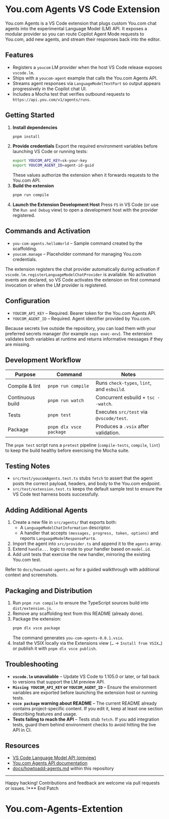 # You.com Agents VS Code Extension

You.com Agents is a VS Code extension that plugs custom You.com chat agents into the experimental Language Model (LM) API. It exposes a modular provider so you can route Copilot Agent Mode requests to You.com, add new agents, and stream their responses back into the editor.

## Features
- Registers a `youcom` LM provider when the host VS Code release exposes `vscode.lm`.
- Ships with a `youcom-agent` example that calls the You.com Agents API.
- Streams agent responses via `LanguageModelTextPart` so output appears progressively in the Copilot chat UI.
- Includes a Mocha test that verifies outbound requests to `https://api.you.com/v1/agents/runs`.

## Getting Started
1. **Install dependencies**
   ```bash
   pnpm install
   ```
2. **Provide credentials**
   Export the required environment variables before launching VS Code or running tests:
   ```bash
   export YOUCOM_API_KEY=sk-your-key
   export YOUCOM_AGENT_ID=agent-id-guid
   ```
   These values authorize the extension when it forwards requests to the You.com API.
3. **Build the extension**
   ```bash
   pnpm run compile
   ```
4. **Launch the Extension Development Host**
   Press `F5` in VS Code (or use the `Run and Debug` view) to open a development host with the provider registered.

## Commands and Activation
- `you-com-agents.helloWorld` – Sample command created by the scaffolding.
- `youcom.manage` – Placeholder command for managing You.com credentials.

The extension registers the chat provider automatically during activation if `vscode.lm.registerLanguageModelChatProvider` is available. No activation events are declared, so VS Code activates the extension on first command invocation or when the LM provider is registered.

## Configuration
- `YOUCOM_API_KEY` – Required. Bearer token for the You.com Agents API.
- `YOUCOM_AGENT_ID` – Required. Agent identifier provided by You.com.

Because secrets live outside the repository, you can load them with your preferred secrets manager (for example `sops exec-env`). The extension validates both variables at runtime and returns informative messages if they are missing.

## Development Workflow
| Purpose          | Command                    | Notes |
|------------------|----------------------------|-------|
| Compile & lint   | `pnpm run compile`         | Runs `check-types`, `lint`, and `esbuild`. |
| Continuous build | `pnpm run watch`           | Concurrent esbuild + `tsc --watch`. |
| Tests            | `pnpm test`                | Executes `src/test` via `@vscode/test`. |
| Package          | `pnpm dlx vsce package`    | Produces a `.vsix` after validation. |

The `pnpm test` script runs a `pretest` pipeline (`compile-tests`, `compile`, `lint`) to keep the build healthy before exercising the Mocha suite.

## Testing Notes
- `src/test/youcomAgents.test.ts` stubs `fetch` to assert that the agent posts the correct payload, headers, and body to the You.com endpoint.
- `src/test/extension.test.ts` keeps the default sample test to ensure the VS Code test harness boots successfully.

## Adding Additional Agents
1. Create a new file in `src/agents/` that exports both:
   - A `LanguageModelChatInformation` descriptor.
   - A handler that accepts `(messages, progress, token, options)` and reports `LanguageModelResponsePart`s.
2. Import the agent into `src/provider.ts` and append it to the `agents` array.
3. Extend `handle...` logic to route to your handler based on `model.id`.
4. Add unit tests that exercise the new handler, mirroring the existing You.com test.

Refer to `docs/howtoadd-agents.md` for a guided walkthrough with additional context and screenshots.

## Packaging and Distribution
1. Run `pnpm run compile` to ensure the TypeScript sources build into `dist/extension.js`.
2. Remove any scaffolding text from this README (already done).
3. Package the extension:
   ```bash
   pnpm dlx vsce package
   ```
   The command generates `you-com-agents-0.0.1.vsix`.
4. Install the VSIX locally via the Extensions view (`…` → `Install from VSIX…`) or publish it with `pnpm dlx vsce publish`.

## Troubleshooting
- **`vscode.lm` unavailable** – Update VS Code to 1.105.0 or later, or fall back to versions that support the LM preview API.
- **`Missing YOUCOM_API_KEY` or `YOUCOM_AGENT_ID`** – Ensure the environment variables are exported before launching the extension host or running tests.
- **`vsce package` warning about README** – The current README already contains project-specific content. If you edit it, keep at least one section describing features and usage.
- **Tests failing to reach the API** – Tests stub `fetch`. If you add integration tests, guard them behind environment checks to avoid hitting the live API in CI.

## Resources
- [VS Code Language Model API (preview)](https://code.visualstudio.com/api)
- [You.com Agents API documentation](https://api.you.com)
- [docs/howtoadd-agents.md](docs/howtoadd-agents.md) within this repository

---

Happy hacking! Contributions and feedback are welcome via pull requests or issues. !*** End Patch
# You.com-Agents-Extention
